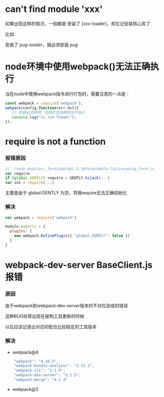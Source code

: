 
# can't find module 'xxx'
如果出现这样的情况，一般都是
安装了 [xxx-loader]，却忘记安装核心库了

比如: 

安装了 *pug-loader*，就必须安装 *pug*

# node环境中使用webpack()无法正确执行

当在node中使用webpack指令进行打包时，需要注意的一点是：
```js
const webpack = require('webpack');
webpack(config,function(err,dst){
   // 回调必须声明，否则打包流程完全不执行
   console.log("is run fined!");
});
```

# require is not a function

### 报错原因
``` js
// ./node_modules/_formidable@1.2.1@formidable/lib/incoming_form.js
var require
if (global.GENTLY) require = GENTLY.hijack(...)
var xxx = require(...)
```
主要是由于 global.GENTLY 为空，导致require无法正确初始化

### 解决
``` js
var webpack = require('webpack')

module.exports = {
  plugins: [
    new webpack.DefinePlugin({ "global.GENTLY": false })
  ]
}
```

# webpack-dev-server BaseClient.js 报错
### 原因
由于webpack和webpack-dev-server版本的不对应造成的错误

这种BUG经常出现在架构工具更新的时候

以后应该记录出对应的配合比较稳定的工具版本

### 解决
- webpack@4
``` js
    "webpack": "4.16.5",
    "webpack-bundle-analyzer": "2.13.1",
    "webpack-cli": "3.1.0",
    "webpack-dev-server": "3.1.5",
    "webpack-merge": "4.1.4"
```
- webpack@3
``` js

```
